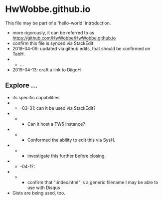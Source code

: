 # HwWobbe.github.io
This file may be part of a 'hello-world' introduction.

* more rigorously, it can be referred to as https://github.com/HwWobbe/HwWobbe.github.io
* confirm this file is synced via StackEdit
* 2019-04-09: updated via github edits, that should be confirmed on TabH.
* * ...
* 2019-04-13: craft a link to DiigoH


## Explore ...

* its specific capabilities
* * -03-31: can it be used via StackEdit?
* * * Can it host a TW5 instance?
* * * Conformed the ability to edit this via SysH.
* * * investigate this further before closing.
* * -04-1?:
* * * confirm that ":index.html" is a generic filename I may be able to use with Disqus
* Gists are being used, too.
